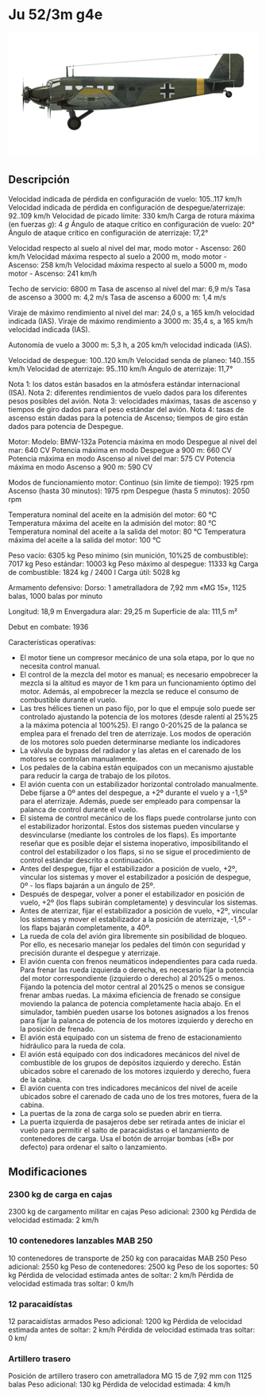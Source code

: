 # Ju 52/3m g4e

![ju523mg4e](../images/ju523mg4e.png)

## Descripción

Velocidad indicada de pérdida en configuración de vuelo: 105..117 km/h
Velocidad indicada de pérdida en configuración de despegue/aterrizaje: 92..109 km/h
Velocidad de picado límite: 330 km/h
Carga de rotura máxima (en fuerzas <i>g</i>): 4 <i>g</i>
Ángulo de ataque crítico en configuración de vuelo: 20°
Ángulo de ataque crítico en configuración de aterrizaje: 17,2°

Velocidad respecto al suelo al nivel del mar, modo motor - Ascenso: 260 km/h
Velocidad máxima respecto al suelo a 2000 m, modo motor - Ascenso: 258 km/h
Velocidad máxima respecto al suelo a 5000 m, modo motor - Ascenso: 241 km/h

Techo de servicio: 6800 m
Tasa de ascenso al nivel del mar: 6,9 m/s
Tasa de ascenso a 3000 m: 4,2 m/s
Tasa de ascenso a 6000 m: 1,4 m/s

Viraje de máximo rendimiento al nivel del mar: 24,0 s, a 165 km/h velocidad indicada (IAS).
Viraje de máximo rendimiento a 3000 m: 35,4 s, a 165 km/h velocidad indicada (IAS).

Autonomía de vuelo a 3000 m: 5,3 h, a 205 km/h velocidad indicada (IAS).

Velocidad de despegue: 100..120 km/h
Velocidad senda de planeo: 140..155 km/h
Velocidad de aterrizaje: 95..110 km/h
Ángulo de aterrizaje: 11,7°

Nota 1: los datos están basados en la atmósfera estándar internacional (ISA).
Nota 2: diferentes rendimientos de vuelo dados para los diferentes pesos posibles del avión.
Nota 3: velocidades máximas, tasas de ascenso y tiempos de giro dados para el peso estándar del avión.
Nota 4: tasas de ascenso están dadas para la potencia de Ascenso; tiempos de giro están dados para potencia de Despegue.

Motor:
Modelo: BMW-132a
Potencia máxima en modo Despegue al nivel del mar: 640 CV
Potencia máxima en modo Despegue a 900 m: 660 CV
Potencia máxima en modo Ascenso al nivel del mar: 575 CV
Potencia máxima en modo Ascenso a 900 m: 590 CV

Modos de funcionamiento motor:
Continuo (sin límite de tiempo): 1925 rpm
Ascenso (hasta 30 minutos): 1975 rpm
Despegue (hasta 5 minutos): 2050 rpm

Temperatura nominal del aceite en la admisión del motor: 60 °C
Temperatura máxima del aceite en la admisión del motor: 80 °C
Temperatura nominal del aceite a la salida del motor: 80 °C
Temperatura máxima del aceite a la salida del motor: 100 °C

Peso vacío: 6305 kg
Peso mínimo (sin munición, 10%25 de combustible): 7017 kg
Peso estándar: 10003 kg
Peso máximo al despegue: 11333 kg
Carga de combustible: 1824 kg / 2400 l
Carga útil: 5028 kg

Armamento defensivo:
Dorso: 1 ametralladora de 7,92 mm «MG 15», 1125 balas, 1000 balas por minuto

Longitud: 18,9 m
Envergadura alar: 29,25 m
Superficie de ala: 111,5 m²

Debut en combate: 1936

Características operativas:
- El motor tiene un compresor mecánico de una sola etapa, por lo que no necesita control manual.
- El control de la mezcla del motor es manual; es necesario empobrecer la mezcla si la altitud es mayor de 1 km para un funcionamiento óptimo del motor. Además, al empobrecer la mezcla se reduce el consumo de combustible durante el vuelo.
- Las tres hélices tienen un paso fijo, por lo que el empuje solo puede ser controlado ajustando la potencia de los motores (desde ralentí al 25%25 a la máxima potencia al 100%25). El rango 0-20%25 de la palanca se emplea para el frenado del tren de aterrizaje. Los modos de operación de los motores solo pueden determinarse mediante los indicadores
- La válvula de bypass del radiador y las aletas en el carenado de los motores se controlan manualmente.
- Los pedales de la cabina están equipados con un mecanismo ajustable para reducir la carga de trabajo de los pilotos.
- El avión cuenta con un estabilizador horizontal controlado manualmente. Debe fijarse a 0º antes del despegue, a +2º durante el vuelo y a -1,5º para el aterrizaje. Además, puede ser empleado para compensar la palanca de control durante el vuelo.
- El sistema de control mecánico de los flaps puede controlarse junto con el estabilizador horizontal. Estos dos sistemas pueden vincularse y desvincularse (mediante los controles de los flaps). Es importante reseñar que es posible dejar el sistema inoperativo, imposibilitando el control del estabilizador o los flaps, si no se sigue el procedimiento de control estándar descrito a continuación.
- Antes del despegue, fijar el estabilizador a posición de vuelo, +2º, vincular los sistemas y mover el estabilizador a posición de despegue, 0º - los flaps bajarán a un ángulo de 25º.
- Después de despegar, volver a poner el estabilizador en posición de vuelo, +2º (los flaps subirán completamente) y desvincular los sistemas.
- Antes de aterrizar, fijar el estabilizador a posición de vuelo, +2º, vincular los sistemas y mover el estabilizador a la posición de aterrizaje, -1,5º - los flaps bajarán completamente, a 40º.
- La rueda de cola del avión gira libremente sin posibilidad de bloqueo. Por ello, es necesario manejar los pedales del timón con seguridad y precisión durante el despegue y aterrizaje.
- El avión cuenta con frenos neumáticos independientes para cada rueda. Para frenar las rueda izquierda o derecha, es necesario fijar la potencia del motor correspondiente (izquierdo o derecho) al 20%25 o menos. Fijando la potencia del motor central al 20%25 o menos se consigue frenar ambas ruedas. La máxima eficiencia de frenado se consigue moviendo la palanca de potencia completamente hacia abajo. En el simulador, también pueden usarse los botones asignados a los frenos para fijar la palanca de potencia de los motores izquierdo y derecho en la posición de frenado.
- El avión está equipado con un sistema de freno de estacionamiento hidráulico para la rueda de cola.
- El avión está equipado con dos indicadores mecánicos del nivel de combustible de los grupos de depósitos izquierdo y derecho. Están ubicados sobre el carenado de los motores izquierdo y derecho, fuera de la cabina.
- El avión cuenta con tres indicadores mecánicos del nivel de aceile ubicados sobre el carenado de cada uno de los tres motores, fuera de la cabina.
- La puertas de la zona de carga solo se pueden abrir en tierra.
- La puerta izquierda de pasajeros debe ser retirada antes de iniciar el vuelo para permitir el salto de paracaidistas o el lanzamiento de contenedores de carga. Usa el botón de arrojar bombas («B» por defecto) para ordenar el salto o lanzamiento.

## Modificaciones

### 2300 kg de carga en cajas

2300 kg de cargamento militar en cajas
Peso adicional: 2300 kg
Pérdida de velocidad estimada: 2 km/h

### 10 contenedores lanzables MAB 250

10 contenedores de transporte de 250 kg con paracaídas MAB 250
Peso adicional: 2550 kg
Peso de contenedores: 2500 kg
Peso de los soportes: 50 kg
Pérdida de velocidad estimada antes de soltar: 2 km/h
Pérdida de velocidad estimada tras soltar: 0 km/h
### 12 paracaidístas

12 paracaidístas armados
Peso adicional: 1200 kg
Pérdida de velocidad estimada antes de soltar: 2 km/h
Pérdida de velocidad estimada tras soltar: 0 km/
### Artillero trasero

Posición de artillero trasero con ametralladora MG 15 de 7,92 mm con 1125 balas
Peso adicional: 130 kg
Pérdida de velocidad estimada: 4 km/h